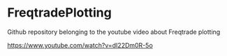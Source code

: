 # FreqtradePlotting
Github repository belonging to the youtube video about Freqtrade plotting

https://www.youtube.com/watch?v=dI22Dm0R-5o
